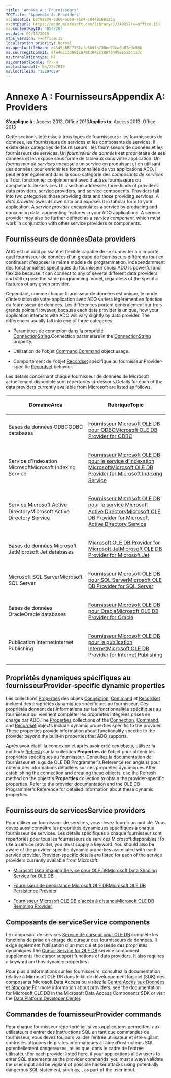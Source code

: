 ```yaml
---
title: 'Annexe A : Fournisseurs'
TOCTitle: 'Appendix A: Providers'
ms:assetid: b3f92279-8d66-ad59-71c4-c0448168125a
ms:mtpsurl: https://msdn.microsoft.com/library/JJ249857(v=office.15)
ms:contentKeyID: 48547207
ms.date: 09/18/2015
mtps_version: v=office.15
localization_priority: Normal
ms.openlocfilehash: e4549c8817361cfb5b9fa730ee37ca6a07edc98b
ms.sourcegitcommit: 8fe462c32b91c87911942c188f3445e85a54137c
ms.translationtype: MT
ms.contentlocale: fr-FR
ms.lasthandoff: 04/23/2019
ms.locfileid: "32297059"
---
```

# <a name="appendix-a-providers"></a><span data-ttu-id="585ca-102">Annexe A : Fournisseurs</span><span class="sxs-lookup"><span data-stu-id="585ca-102">Appendix A: Providers</span></span>


<span data-ttu-id="585ca-103">**S’applique à** : Access 2013, Office 2013</span><span class="sxs-lookup"><span data-stu-id="585ca-103">**Applies to**: Access 2013, Office 2013</span></span>


<span data-ttu-id="585ca-p101">Cette section s'intéresse à trois types de fournisseurs : les fournisseurs de données, les fournisseurs de services et les composants de services. Il existe deux catégories de fournisseurs : les fournisseurs de données et les fournisseurs de services. Un *fournisseur de données* est propriétaire de ses données et les expose sous forme de tableaux dans votre application. Un *fournisseur de services* encapsule un service en produisant et en utilisant des données pour enrichir les fonctionnalités de vos applications ADO. Il peut entrer également dans la sous-catégorie des *composants de services* s'il doit fonctionner conjointement avec d'autres fournisseurs ou composants de services.</span><span class="sxs-lookup"><span data-stu-id="585ca-p101">This section addresses three kinds of providers: data providers, service providers, and service components. Providers fall into two categories: those providing data and those providing services. A *data provider* owns its own data and exposes it in tabular form to your application. A *service provider* encapsulates a service by producing and consuming data, augmenting features in your ADO applications. A service provider may also be further defined as a *service component*, which must work in conjunction with other service providers or components.</span></span>

## <a name="data-providers"></a><span data-ttu-id="585ca-109">Fournisseurs de données</span><span class="sxs-lookup"><span data-stu-id="585ca-109">Data providers</span></span>

<span data-ttu-id="585ca-110">ADO est un outil puissant et flexible capable de se connecter à n'importe quel fournisseur de données d'un groupe de fournisseurs différents tout en continuant d'exposer le même modèle de programmation, indépendamment des fonctionnalités spécifiques du fournisseur choisi.</span><span class="sxs-lookup"><span data-stu-id="585ca-110">ADO is powerful and flexible because it can connect to any of several different data providers and still expose the same programming model, regardless of the specific features of any given provider.</span></span>

<span data-ttu-id="585ca-p102">Cependant, comme chaque fournisseur de données est unique, le mode d'interaction de votre application avec ADO variera légèrement en fonction du fournisseur de données. Les différences portent généralement sur trois grands points :</span><span class="sxs-lookup"><span data-stu-id="585ca-p102">However, because each data provider is unique, how your application interacts with ADO will vary slightly by data provider. The differences usually fall into one of three categories:</span></span>

- <span data-ttu-id="585ca-113">Paramètres de connexion dans la propriété [ConnectionString](connectionstring-property-ado.md).</span><span class="sxs-lookup"><span data-stu-id="585ca-113">Connection parameters in the [ConnectionString](connectionstring-property-ado.md) property.</span></span>

- <span data-ttu-id="585ca-114">Utilisation de l'objet [Command](command-object-ado.md).</span><span class="sxs-lookup"><span data-stu-id="585ca-114">[Command](command-object-ado.md) object usage.</span></span>

- <span data-ttu-id="585ca-115">Comportement de l'objet [Recordset](recordset-object-ado.md) spécifique au fournisseur.</span><span class="sxs-lookup"><span data-stu-id="585ca-115">Provider-specific [Recordset](recordset-object-ado.md) behavior.</span></span>

<span data-ttu-id="585ca-116">Les détails concernant chaque fournisseur de données de Microsoft actuellement disponible sont répertoriés ci-dessous.</span><span class="sxs-lookup"><span data-stu-id="585ca-116">Details for each of the data providers currently available from Microsoft are listed as follows.</span></span>

<table>
<colgroup>
<col style="width: 50%" />
<col style="width: 50%" />
</colgroup>
<thead>
<tr class="header">
<th><p><span data-ttu-id="585ca-117">Domaine</span><span class="sxs-lookup"><span data-stu-id="585ca-117">Area</span></span></p></th>
<th><p><span data-ttu-id="585ca-118">Rubrique</span><span class="sxs-lookup"><span data-stu-id="585ca-118">Topic</span></span></p></th>
</tr>
</thead>
<tbody>
<tr class="odd">
<td><p><span data-ttu-id="585ca-119">Bases de données ODBC</span><span class="sxs-lookup"><span data-stu-id="585ca-119">ODBC databases</span></span></p></td>
<td><p><span data-ttu-id="585ca-120"><a href="microsoft-ole-db-provider-for-odbc.md">Fournisseur Microsoft OLE DB pour ODBC</a></span><span class="sxs-lookup"><span data-stu-id="585ca-120"><a href="microsoft-ole-db-provider-for-odbc.md">Microsoft OLE DB Provider for ODBC</a></span></span></p></td>
</tr>
<tr class="even">
<td><p><span data-ttu-id="585ca-121">Service d'indexation Microsoft</span><span class="sxs-lookup"><span data-stu-id="585ca-121">Microsoft Indexing Service</span></span></p></td>
<td><p><span data-ttu-id="585ca-122"><a href="microsoft-ole-db-provider-for-microsoft-indexing-service.md">Fournisseur Microsoft OLE DB pour le service d’indexation Microsoft</a></span><span class="sxs-lookup"><span data-stu-id="585ca-122"><a href="microsoft-ole-db-provider-for-microsoft-indexing-service.md">Microsoft OLE DB Provider for Microsoft Indexing Service</a></span></span></p></td>
</tr>
<tr class="odd">
<td><p><span data-ttu-id="585ca-123">Service Microsoft Active Directory</span><span class="sxs-lookup"><span data-stu-id="585ca-123">Microsoft Active Directory Service</span></span></p></td>
<td><p><span data-ttu-id="585ca-124"><a href="microsoft-ole-db-provider-for-microsoft-active-directory-service.md">Fournisseur Microsoft OLE DB pour le service Microsoft Active Directory</a></span><span class="sxs-lookup"><span data-stu-id="585ca-124"><a href="microsoft-ole-db-provider-for-microsoft-active-directory-service.md">Microsoft OLE DB Provider for Microsoft Active Directory Service</a></span></span></p></td>
</tr>
<tr class="even">
<td><p><span data-ttu-id="585ca-125">Bases de données Microsoft Jet</span><span class="sxs-lookup"><span data-stu-id="585ca-125">Microsoft Jet databases</span></span></p></td>
<td><p><span data-ttu-id="585ca-126"><a href="microsoft-ole-db-provider-for-microsoft-jet.md">Microsoft OLE DB Provider for Microsoft Jet</a></span><span class="sxs-lookup"><span data-stu-id="585ca-126"><a href="microsoft-ole-db-provider-for-microsoft-jet.md">Microsoft OLE DB Provider for Microsoft Jet</a></span></span></p></td>
</tr>
<tr class="odd">
<td><p><span data-ttu-id="585ca-127">Microsoft SQL Server</span><span class="sxs-lookup"><span data-stu-id="585ca-127">Microsoft SQL Server</span></span></p></td>
<td><p><span data-ttu-id="585ca-128"><a href="microsoft-ole-db-provider-for-sql-server.md">Fournisseur Microsoft OLE DB pour SQL Server</a></span><span class="sxs-lookup"><span data-stu-id="585ca-128"><a href="microsoft-ole-db-provider-for-sql-server.md">Microsoft OLE DB Provider for SQL Server</a></span></span></p></td>
</tr>
<tr class="even">
<td><p><span data-ttu-id="585ca-129">Bases de données Oracle</span><span class="sxs-lookup"><span data-stu-id="585ca-129">Oracle databases</span></span></p></td>
<td><p><span data-ttu-id="585ca-130"><a href="microsoft-ole-db-provider-for-oracle.md">Fournisseur Microsoft OLE DB pour Oracle</a></span><span class="sxs-lookup"><span data-stu-id="585ca-130"><a href="microsoft-ole-db-provider-for-oracle.md">Microsoft OLE DB Provider for Oracle</a></span></span></p></td>
</tr>
<tr class="odd">
<td><p><span data-ttu-id="585ca-131">Publication Internet</span><span class="sxs-lookup"><span data-stu-id="585ca-131">Internet Publishing</span></span></p></td>
<td><p><span data-ttu-id="585ca-132"><a href="microsoft-ole-db-provider-for-internet-publishing.md">Fournisseur Microsoft OLE DB pour la publication Internet</a></span><span class="sxs-lookup"><span data-stu-id="585ca-132"><a href="microsoft-ole-db-provider-for-internet-publishing.md">Microsoft OLE DB Provider for Internet Publishing</a></span></span></p></td>
</tr>
</tbody>
</table>


## <a name="provider-specific-dynamic-properties"></a><span data-ttu-id="585ca-133">Propriétés dynamiques spécifiques au fournisseur</span><span class="sxs-lookup"><span data-stu-id="585ca-133">Provider-specific dynamic properties</span></span>

<span data-ttu-id="585ca-p103">Les collections [Properties](properties-collection-ado.md) des objets [Connection](connection-object-ado.md), [Command](command-object-ado.md) et [Recordset](recordset-object-ado.md) incluent des propriétés dynamiques spécifiques au fournisseur. Ces propriétés donnent des informations sur les fonctionnalités spécifiques au fournisseur qui viennent compléter les propriétés intégrées prises en charge par ADO.</span><span class="sxs-lookup"><span data-stu-id="585ca-p103">The [Properties](properties-collection-ado.md) collections of the [Connection](connection-object-ado.md), [Command](command-object-ado.md), and [Recordset](recordset-object-ado.md) objects include dynamic properties specific to the provider. These properties provide information about functionality specific to the provider beyond the built-in properties that ADO supports.</span></span>

<span data-ttu-id="585ca-p104">Après avoir établi la connexion et après avoir créé ces objets, utilisez la méthode [Refresh](refresh-method-ado.md) sur la collection **Properties** de l'objet pour obtenir les propriétés spécifiques au fournisseur. Consultez la documentation de fournisseur et le guide OLE DB Programmer's Reference (en anglais) pour obtenir des informations détaillées sur ces propriétés dynamiques.</span><span class="sxs-lookup"><span data-stu-id="585ca-p104">After establishing the connection and creating these objects, use the [Refresh](refresh-method-ado.md) method on the object's **Properties** collection to obtain the provider-specific properties. Refer to the provider documentation and the OLE DB Programmer's Reference for detailed information about these dynamic properties.</span></span>

## <a name="service-providers"></a><span data-ttu-id="585ca-138">Fournisseurs de services</span><span class="sxs-lookup"><span data-stu-id="585ca-138">Service providers</span></span>

<span data-ttu-id="585ca-p105">Pour utiliser un fournisseur de services, vous devez fournir un mot clé. Vous devez aussi connaître les propriétés dynamiques spécifiques à chaque fournisseur de services. Les détails spécifiques à chaque fournisseur sont répertoriés pour tous les fournisseurs de services Microsoft disponibles :</span><span class="sxs-lookup"><span data-stu-id="585ca-p105">To use a service provider, you must supply a keyword. You should also be aware of the provider-specific dynamic properties associated with each service provider. Provider-specific details are listed for each of the service providers currently available from Microsoft:</span></span>

- [<span data-ttu-id="585ca-142">Microsoft Data Shaping Service pour OLE DB</span><span class="sxs-lookup"><span data-stu-id="585ca-142">Microsoft Data Shaping Service for OLE DB</span></span>](microsoft-data-shaping-service-for-ole-db-ado-service-provider.md)

- [<span data-ttu-id="585ca-143">Fournisseur de persistance Microsoft OLE DB</span><span class="sxs-lookup"><span data-stu-id="585ca-143">Microsoft OLE DB Persistence Provider</span></span>](microsoft-ole-db-persistence-provider-ado-service-provider.md)

- [<span data-ttu-id="585ca-144">Fournisseur Microsoft OLE DB d'accès à distance</span><span class="sxs-lookup"><span data-stu-id="585ca-144">Microsoft OLE DB Remoting Provider</span></span>](microsoft-ole-db-remoting-provider-ado-service-provider.md)

## <a name="service-components"></a><span data-ttu-id="585ca-145">Composants de service</span><span class="sxs-lookup"><span data-stu-id="585ca-145">Service components</span></span>

<span data-ttu-id="585ca-p106">Le composant de services [Service de curseur pour OLE DB](microsoft-cursor-service-for-ole-db-ado-service-component.md) complète les fonctions de prise en charge du curseur des fournisseurs de données. Il exige également l'utilisation d'un mot clé et possède des propriétés dynamiques.</span><span class="sxs-lookup"><span data-stu-id="585ca-p106">The [Cursor Service for OLE DB](microsoft-cursor-service-for-ole-db-ado-service-component.md) service component supplements the cursor support functions of data providers. It also requires a keyword and has dynamic properties.</span></span>

<span data-ttu-id="585ca-148">Pour plus d'informations sur les fournisseurs, consultez la documentation relative à Microsoft OLE DB dans le kit de développement logiciel (SDK) des composants Microsoft Data Access ou visitez le [Centre Accès aux Données et Stockage](https://docs.microsoft.com/sql/connect/sql-data-developer?view=sql-server-2017).</span><span class="sxs-lookup"><span data-stu-id="585ca-148">For more information about providers, see the documentation for Microsoft OLE DB in the Microsoft Data Access Components SDK or visit the [Data Platform Developer Center](https://docs.microsoft.com/sql/connect/sql-data-developer?view=sql-server-2017).</span></span>

## <a name="provider-commands"></a><span data-ttu-id="585ca-149">Commandes de fournisseur</span><span class="sxs-lookup"><span data-stu-id="585ca-149">Provider commands</span></span>

<span data-ttu-id="585ca-150">Pour chaque fournisseur répertorié ici, si vos applications permettent aux utilisateurs d’entrer des instructions SQL en tant que commandes de fournisseur, vous devez toujours valider l’entrée utilisateur et être vigilant contre les attaques de pirates informatiques à l’aide d’instructions SQL potentiellement dangereuses, telles que, dans le cadre de l’entrée utilisateur.</span><span class="sxs-lookup"><span data-stu-id="585ca-150">For each provider listed here, if your applications allow users to enter SQL statements as the provider commands, you must always validate the user input and be vigilant of possible hacker attacks using potentially dangerous SQL statement, such as, , as part of the user input.</span></span>

